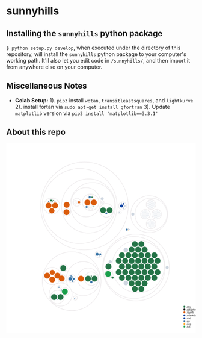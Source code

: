 # sunnyhills

## Installing the `sunnyhills` python package

`$ python setup.py develop`, when executed under the directory of this repository, will install the `sunnyhills` python package to
your computer's working path.  It'll also let you edit code in `/sunnyhills/`,
and then import it from anywhere else on your computer.

## Miscellaneous Notes
* **Colab Setup:** 1). ```pip3``` install ```wotan```, ```transitleastsquares```, and ```lightkurve``` 2). install fortan  via  ```sudo apt-get install gfortran``` 3). Update ```matplotlib``` version via ```pip3 install 'matplotlib==3.3.1'``` 

## About this repo
![Visualization of this repo](./diagram.svg)

